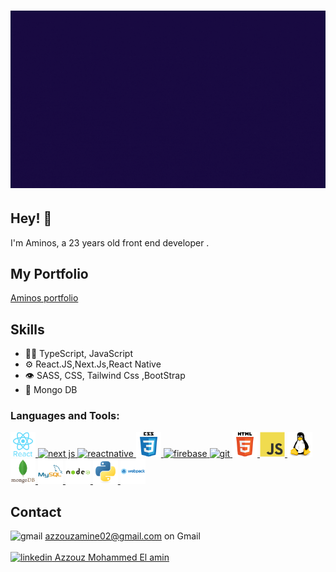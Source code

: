 <h1 align="center">
  <img src="https://github.com/aminos02/assets/blob/main/Gold%20Youtube%20Vlog%20Video%20Intro.gif?raw=true" alt="Marton Lederer" />
</h1>

## Hey! 👋
I'm Aminos, a 23 years old front end developer .

## My Portfolio
<a href="https://aminosportfolio.netlify.app/" target="_blank">Aminos portfolio</a>

## Skills
- 👨‍💻 TypeScript, JavaScript
- ⚙️ React.JS,Next.Js,React Native
- 👁️ SASS, CSS, Tailwind Css ,BootStrap
- 💽 Mongo DB


 <h3 align="left">Languages and Tools:</h3>
    <p align="left">
        <a href="https://reactjs.org/" target="_blank">
            <img
              src="https://raw.githubusercontent.com/devicons/devicon/master/icons/react/react-original-wordmark.svg"
              alt="react"
              width="40"
              height="40"
            />
          </a>
          <a href="https://reactjs.org/" target="_blank">
            <img
              src="https://upload.wikimedia.org/wikipedia/commons/8/8e/Nextjs-logo.svg"
              alt="next js"
              width="40"
              height="40"
            />
          </a>
          <a href="https://reactnative.dev/" target="_blank">
            <img
              src="https://reactnative.dev/img/header_logo.svg"
              alt="reactnative"
              width="40"
              height="40"
            />
          </a>
          <a href="https://www.w3schools.com/css/" target="_blank">
        <img
          src="https://raw.githubusercontent.com/devicons/devicon/master/icons/css3/css3-original-wordmark.svg"
          alt="css3"
          width="40"
          height="40"
        />
  </a>
      <a href="https://firebase.google.com/" target="_blank">
        <img
          src="https://www.vectorlogo.zone/logos/firebase/firebase-icon.svg"
          alt="firebase"
          width="40"
          height="40"
        />
      </a>
      <a href="https://git-scm.com/" target="_blank">
        <img
          src="https://www.vectorlogo.zone/logos/git-scm/git-scm-icon.svg"
          alt="git"
          width="40"
          height="40"
        />
      </a>
      <a href="https://www.w3.org/html/" target="_blank">
        <img
          src="https://raw.githubusercontent.com/devicons/devicon/master/icons/html5/html5-original-wordmark.svg"
          alt="html5"
          width="40"
          height="40"
        />
      </a>    
      <a
        href="https://developer.mozilla.org/en-US/docs/Web/JavaScript"
        target="_blank"
      >
        <img
          src="https://raw.githubusercontent.com/devicons/devicon/master/icons/javascript/javascript-original.svg"
          alt="javascript"
          width="40"
          height="40"
        />
      </a>
      <a href="https://www.linux.org/" target="_blank">
        <img
          src="https://raw.githubusercontent.com/devicons/devicon/master/icons/linux/linux-original.svg"
          alt="linux"
          width="40"
          height="40"
        />
      </a>
      <a href="https://www.mongodb.com/" target="_blank">
        <img
          src="https://raw.githubusercontent.com/devicons/devicon/master/icons/mongodb/mongodb-original-wordmark.svg"
          alt="mongodb"
          width="40"
          height="40"
        />
      </a>
      <a href="https://www.mysql.com/" target="_blank">
        <img
          src="https://raw.githubusercontent.com/devicons/devicon/master/icons/mysql/mysql-original-wordmark.svg"
          alt="mysql"
          width="40"
          height="40"
        />
      </a>
      <a href="https://nodejs.org" target="_blank">
        <img
          src="https://raw.githubusercontent.com/devicons/devicon/master/icons/nodejs/nodejs-original-wordmark.svg"
          alt="nodejs"
          width="40"
          height="40"
        />
      </a>
      <a href="https://www.python.org" target="_blank">
        <img
          src="https://raw.githubusercontent.com/devicons/devicon/master/icons/python/python-original.svg"
          alt="python"
          width="40"
          height="40"
        />
      </a>
      <a href="https://webpack.js.org" target="_blank">
        <img
          src="https://raw.githubusercontent.com/devicons/devicon/d00d0969292a6569d45b06d3f350f463a0107b0d/icons/webpack/webpack-original-wordmark.svg"
          alt="webpack"
          width="40"
          height="40"
        />
      </a>
    </p>


## Contact
<img
          src="https://upload.wikimedia.org/wikipedia/commons/7/7e/Gmail_icon_%282020%29.svg"
          alt="gmail"
          width="15"
          height="15"
        /> azzouzamine02@gmail.com on Gmail  
        <br/>
            <a href="https://www.linkedin.com/in/azzouz-mohammed-el-amin-10625b17a/" target="_blank">
        <img
          src="https://upload.wikimedia.org/wikipedia/commons/8/81/LinkedIn_icon.svg"
          alt="linkedin"
          width="15"
          height="15"
        /> Azzouz Mohammed El amin </a>

